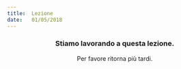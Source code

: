 ```yaml
---
title:  Lezione
date:   01/05/2018
---
```


### <center>Stiamo lavorando a questa lezione.</center>
<center>Per favore ritorna più tardi.</center>